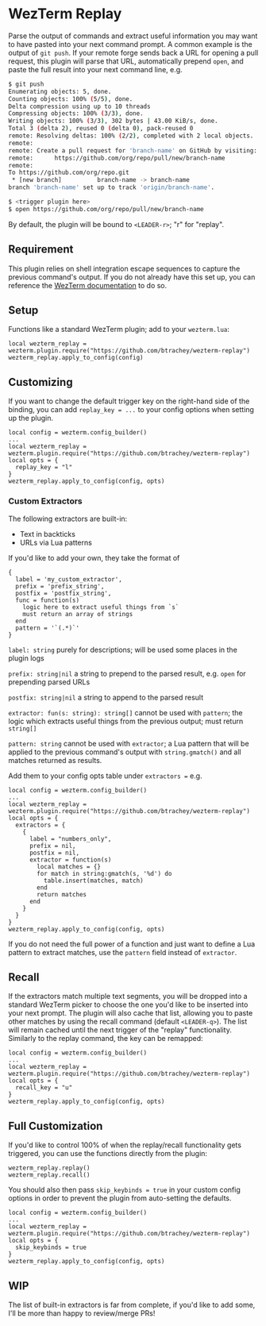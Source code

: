 # WezTerm Replay
Parse the output of commands and extract useful information you may want to have
pasted into your next command prompt. A common example is the output of
`git push`. If your remote forge sends back a URL for opening a pull request,
this plugin will parse that URL, automatically prepend `open`, and paste the
full result into your next command line, e.g. 
``` bash
$ git push
Enumerating objects: 5, done.
Counting objects: 100% (5/5), done.
Delta compression using up to 10 threads
Compressing objects: 100% (3/3), done.
Writing objects: 100% (3/3), 302 bytes | 43.00 KiB/s, done.
Total 3 (delta 2), reused 0 (delta 0), pack-reused 0
remote: Resolving deltas: 100% (2/2), completed with 2 local objects.
remote:
remote: Create a pull request for 'branch-name' on GitHub by visiting:
remote:      https://github.com/org/repo/pull/new/branch-name
remote:
To https://github.com/org/repo.git
 * [new branch]          branch-name -> branch-name
branch 'branch-name' set up to track 'origin/branch-name'.

$ <trigger plugin here>
$ open https://github.com/org/repo/pull/new/branch-name
```

By default, the plugin will be bound to `<LEADER-r>`; "r" for "replay".

## Requirement
This plugin relies on shell integration escape sequences to capture the previous
command's output. If you do not already have this set up, you can reference the
[WezTerm documentation](https://wezterm.org/shell-integration.html) to do so.

## Setup
Functions like a standard WezTerm plugin; add to your `wezterm.lua`:
```
local wezterm_replay = wezterm.plugin.require("https://github.com/btrachey/wezterm-replay")
wezterm_replay.apply_to_config(config)
```
## Customizing 
If you want to change the default trigger key on the right-hand side of the 
binding, you can add `replay_key = ...` to your config options when setting up
the plugin.
```
local config = wezterm.config_builder()
...
local wezterm_replay = wezterm.plugin.require("https://github.com/btrachey/wezterm-replay")
local opts = {
  replay_key = "l"
}
wezterm_replay.apply_to_config(config, opts)
```
### Custom Extractors
The following extractors are built-in:
* Text in backticks
* URLs via Lua patterns

If you'd like to add your own, they take the format of
```
{
  label = 'my_custom_extractor',
  prefix = 'prefix_string',
  postfix = 'postfix_string',
  func = function(s)
    logic here to extract useful things from `s`
    must return an array of strings
  end
  pattern = '`(.*)`'
}
```
`label: string` purely for descriptions; will be used some places in the plugin logs

`prefix: string|nil` a string to prepend to the parsed result, e.g. `open` for
prepending parsed URLs

`postfix: string|nil` a string to append to the parsed result

`extractor: fun(s: string): string[]` cannot be used with `pattern`; the logic
which extracts useful things from the previous output; must return `string[]`

`pattern: string` cannot be used with `extractor`; a Lua pattern that will be
applied to the previous command's output with `string.gmatch()` and all matches
returned as results.

Add them to your config opts table under `extractors =` e.g.
```
local config = wezterm.config_builder()
...
local wezterm_replay = wezterm.plugin.require("https://github.com/btrachey/wezterm-replay")
local opts = {
  extractors = {
    {
      label = "numbers_only",
      prefix = nil,
      postfix = nil,
      extractor = function(s)
        local matches = {}
        for match in string:gmatch(s, '%d') do
          table.insert(matches, match)
        end
        return matches
      end
    }
  }
}
wezterm_replay.apply_to_config(config, opts)
```
If you do not need the full power of a function and just want to define a Lua
pattern to extract matches, use the `pattern` field instead of `extractor`.

## Recall
If the extractors match multiple text segments, you will be dropped into a
standard WezTerm picker to choose the one you'd like to be inserted into your
next prompt. The plugin will also cache that list, allowing you to paste other
matches by using the recall command (default `<LEADER-q>`). The list will remain
cached until the next trigger of the "replay" functionality. Similarly to the
replay command, the key can be remapped:
```
local config = wezterm.config_builder()
...
local wezterm_replay = wezterm.plugin.require("https://github.com/btrachey/wezterm-replay")
local opts = {
  recall_key = "u"
}
wezterm_replay.apply_to_config(config, opts)
```

## Full Customization
If you'd like to control 100% of when the replay/recall functionality gets
triggered, you can use the functions directly from the plugin:
```
wezterm_replay.replay()
wezterm_replay.recall()
```
You should also then pass `skip_keybinds = true` in your custom config options in
order to prevent the plugin from auto-setting the defaults.
```
local config = wezterm.config_builder()
...
local wezterm_replay = wezterm.plugin.require("https://github.com/btrachey/wezterm-replay")
local opts = {
  skip_keybinds = true
}
wezterm_replay.apply_to_config(config, opts)
```

## WIP
The list of built-in extractors is far from complete, if you'd like to add some,
I'll be more than happy to review/merge PRs!
